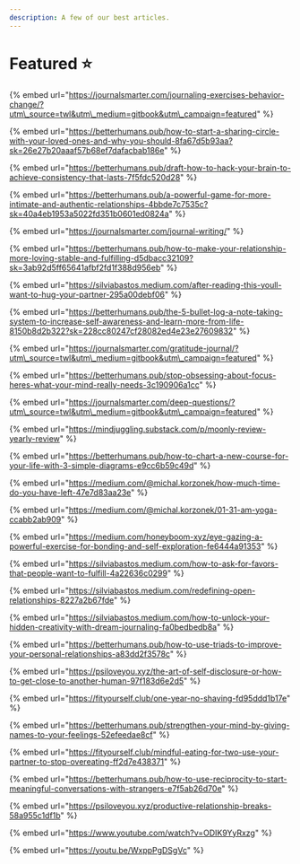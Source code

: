 ```yaml
---
description: A few of our best articles.
---
```


# Featured ⭐️

{% embed url="https://journalsmarter.com/journaling-exercises-behavior-change/?utm\_source=twl&utm\_medium=gitbook&utm\_campaign=featured" %}

{% embed url="https://betterhumans.pub/how-to-start-a-sharing-circle-with-your-loved-ones-and-why-you-should-8fa67d5b93aa?sk=26e27b20aaaf57b68ef7dafacbab186e" %}

{% embed url="https://betterhumans.pub/draft-how-to-hack-your-brain-to-achieve-consistency-that-lasts-7f5fdc520d28" %}

{% embed url="https://betterhumans.pub/a-powerful-game-for-more-intimate-and-authentic-relationships-4bbde7c7535c?sk=40a4eb1953a5022fd351b0601ed0824a" %}

{% embed url="https://journalsmarter.com/journal-writing/" %}

{% embed url="https://betterhumans.pub/how-to-make-your-relationship-more-loving-stable-and-fulfilling-d5dbacc32109?sk=3ab92d5ff65641afbf2fd1f388d956eb" %}

{% embed url="https://silviabastos.medium.com/after-reading-this-youll-want-to-hug-your-partner-295a00debf06" %}

{% embed url="https://betterhumans.pub/the-5-bullet-log-a-note-taking-system-to-increase-self-awareness-and-learn-more-from-life-8150b8d2b322?sk=228cc80247cf28082ed4e23e27609832" %}

{% embed url="https://journalsmarter.com/gratitude-journal/?utm\_source=twl&utm\_medium=gitbook&utm\_campaign=featured" %}

{% embed url="https://betterhumans.pub/stop-obsessing-about-focus-heres-what-your-mind-really-needs-3c190906a1cc" %}

{% embed url="https://journalsmarter.com/deep-questions/?utm\_source=twl&utm\_medium=gitbook&utm\_campaign=featured" %}

{% embed url="https://mindjuggling.substack.com/p/moonly-review-yearly-review" %}

{% embed url="https://betterhumans.pub/how-to-chart-a-new-course-for-your-life-with-3-simple-diagrams-e9cc6b59c49d" %}

{% embed url="https://medium.com/@michal.korzonek/how-much-time-do-you-have-left-47e7d83aa23e" %}

{% embed url="https://medium.com/@michal.korzonek/01-31-am-yoga-ccabb2ab909" %}

{% embed url="https://medium.com/honeyboom-xyz/eye-gazing-a-powerful-exercise-for-bonding-and-self-exploration-fe6444a91353" %}

{% embed url="https://silviabastos.medium.com/how-to-ask-for-favors-that-people-want-to-fulfill-4a22636c0299" %}

{% embed url="https://silviabastos.medium.com/redefining-open-relationships-8227a2b67fde" %}

{% embed url="https://silviabastos.medium.com/how-to-unlock-your-hidden-creativity-with-dream-journaling-fa0bedbedb8a" %}

{% embed url="https://betterhumans.pub/how-to-use-triads-to-improve-your-personal-relationships-a83dd2f3578c" %}

{% embed url="https://psiloveyou.xyz/the-art-of-self-disclosure-or-how-to-get-close-to-another-human-97f183d6e2d5" %}

{% embed url="https://fityourself.club/one-year-no-shaving-fd95ddd1b17e" %}

{% embed url="https://betterhumans.pub/strengthen-your-mind-by-giving-names-to-your-feelings-52efeedae8cf" %}

{% embed url="https://fityourself.club/mindful-eating-for-two-use-your-partner-to-stop-overeating-ff2d7e438371" %}

{% embed url="https://betterhumans.pub/how-to-use-reciprocity-to-start-meaningful-conversations-with-strangers-e7f5ab26d70e" %}

{% embed url="https://psiloveyou.xyz/productive-relationship-breaks-58a955c1df1b" %}



{% embed url="https://www.youtube.com/watch?v=ODIK9YyRxzg" %}

{% embed url="https://youtu.be/WxppPgDSgVc" %}



